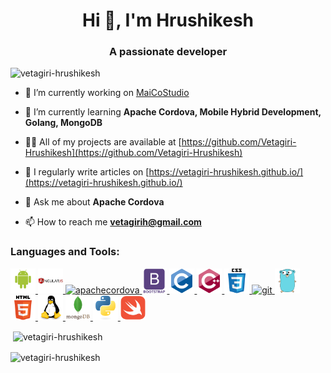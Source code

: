 <h1 align="center">Hi 👋, I'm Hrushikesh</h1>
<h3 align="center">A passionate developer</h3>

<p align="left"> <img src="https://komarev.com/ghpvc/?username=vetagiri-hrushikesh&label=Profile%20views&color=0e75b6&style=flat" alt="vetagiri-hrushikesh" /> </p>

- 🔭 I’m currently working on [MaiCoStudio](https://github.com/maighacom)

- 🌱 I’m currently learning **Apache Cordova, Mobile Hybrid Development, Golang, MongoDB**

- 👨‍💻 All of my projects are available at [https://github.com/Vetagiri-Hrushikesh](https://github.com/Vetagiri-Hrushikesh)

- 📝 I regularly write articles on [https://vetagiri-hrushikesh.github.io/](https://vetagiri-hrushikesh.github.io/)

- 💬 Ask me about **Apache Cordova**

- 📫 How to reach me **vetagirih@gmail.com**

<!-- <h3 align="left">Connect with me:</h3>
<p align="left">
<a href="https://twitter.com/@hrushey1" target="blank"><img align="center" src="https://raw.githubusercontent.com/rahuldkjain/github-profile-readme-generator/neutral-icons/src/images/icons/Social/twitter.svg" alt="@hrushey1" height="30" width="40" /></a>
<a href="https://linkedin.com/in/vetagiri hrushikesh" target="blank"><img align="center" src="https://raw.githubusercontent.com/rahuldkjain/github-profile-readme-generator/neutral-icons/src/images/icons/Social/linked-in-alt.svg" alt="vetagiri hrushikesh" height="30" width="40" /></a>
<a href="https://instagram.com/hrushey" target="blank"><img align="center" src="https://raw.githubusercontent.com/rahuldkjain/github-profile-readme-generator/neutral-icons/src/images/icons/Social/instagram.svg" alt="hrushey" height="30" width="40" /></a>
<a href="https://auth.geeksforgeeks.org/user/vetagirih" target="blank"><img align="center" src="https://raw.githubusercontent.com/rahuldkjain/github-profile-readme-generator/neutral-icons/src/images/icons/Social/geeks-for-geeks.svg" alt="vetagirih" height="30" width="40" /></a>
</p> -->

<h3 align="left">Languages and Tools:</h3>
<p align="left"> <a href="https://developer.android.com" target="_blank"> <img src="https://raw.githubusercontent.com/devicons/devicon/master/icons/android/android-original-wordmark.svg" alt="android" width="40" height="40"/> </a> <a href="https://angular.io" target="_blank"> <img src="https://raw.githubusercontent.com/devicons/devicon/master/icons/angularjs/angularjs-original-wordmark.svg" alt="angularjs" width="40" height="40"/> </a> <a href="https://cordova.apache.org/" target="_blank"> <img src="https://www.vectorlogo.zone/logos/apache_cordova/apache_cordova-icon.svg" alt="apachecordova" width="40" height="40"/> </a> <a href="https://getbootstrap.com" target="_blank"> <img src="https://raw.githubusercontent.com/devicons/devicon/master/icons/bootstrap/bootstrap-plain-wordmark.svg" alt="bootstrap" width="40" height="40"/> </a> <a href="https://www.cprogramming.com/" target="_blank"> <img src="https://raw.githubusercontent.com/devicons/devicon/master/icons/c/c-original.svg" alt="c" width="40" height="40"/> </a> <a href="https://www.w3schools.com/cpp/" target="_blank"> <img src="https://raw.githubusercontent.com/devicons/devicon/master/icons/cplusplus/cplusplus-original.svg" alt="cplusplus" width="40" height="40"/> </a> <a href="https://www.w3schools.com/css/" target="_blank"> <img src="https://raw.githubusercontent.com/devicons/devicon/master/icons/css3/css3-original-wordmark.svg" alt="css3" width="40" height="40"/> </a> <a href="https://git-scm.com/" target="_blank"> <img src="https://www.vectorlogo.zone/logos/git-scm/git-scm-icon.svg" alt="git" width="40" height="40"/> </a> <a href="https://golang.org" target="_blank"> <img src="https://raw.githubusercontent.com/devicons/devicon/master/icons/go/go-original.svg" alt="go" width="40" height="40"/> </a> <a href="https://www.w3.org/html/" target="_blank"> <img src="https://raw.githubusercontent.com/devicons/devicon/master/icons/html5/html5-original-wordmark.svg" alt="html5" width="40" height="40"/> </a> <a href="https://www.linux.org/" target="_blank"> <img src="https://raw.githubusercontent.com/devicons/devicon/master/icons/linux/linux-original.svg" alt="linux" width="40" height="40"/> </a> <a href="https://www.mongodb.com/" target="_blank"> <img src="https://raw.githubusercontent.com/devicons/devicon/master/icons/mongodb/mongodb-original-wordmark.svg" alt="mongodb" width="40" height="40"/> </a> <a href="https://www.python.org" target="_blank"> <img src="https://raw.githubusercontent.com/devicons/devicon/master/icons/python/python-original.svg" alt="python" width="40" height="40"/> </a> <a href="https://developer.apple.com/swift/" target="_blank"> <img src="https://raw.githubusercontent.com/devicons/devicon/master/icons/swift/swift-original.svg" alt="swift" width="40" height="40"/> </a> </p>

<p>&nbsp;<img align="center" src="https://github-readme-stats.vercel.app/api?username=vetagiri-hrushikesh&show_icons=true&locale=en" alt="vetagiri-hrushikesh" /></p>

<p><img align="center" src="https://github-readme-streak-stats.herokuapp.com/?user=vetagiri-hrushikesh&" alt="vetagiri-hrushikesh" /></p>
